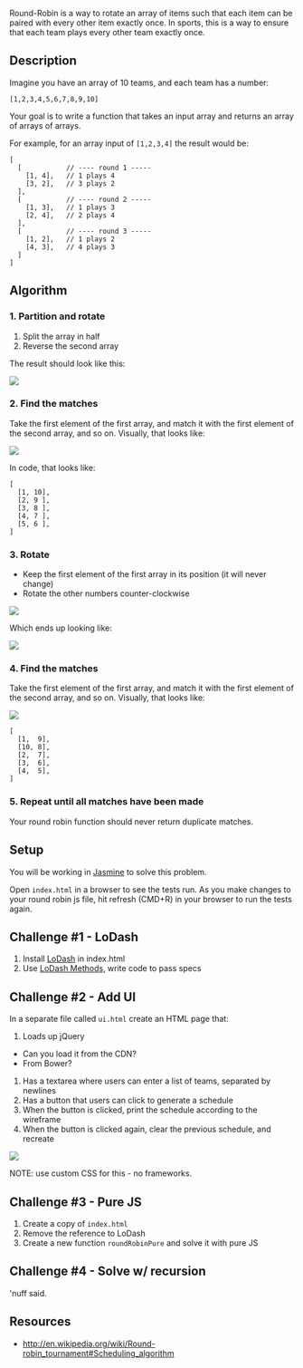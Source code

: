 Round-Robin is a way to rotate an array of items such that each item can be paired with every other item exactly once.  In sports, this is a way to ensure that each team plays every other team exactly once.

## Description

Imagine you have an array of 10 teams, and each team has a number:

```
[1,2,3,4,5,6,7,8,9,10]
```

Your goal is to write a function that takes an input array and returns an array of arrays of arrays.

For example, for an array input of `[1,2,3,4]` the result would be:

```
[
  [           // ---- round 1 -----
    [1, 4],   // 1 plays 4
    [3, 2],   // 3 plays 2
  ],
  [           // ---- round 2 -----
    [1, 3],   // 1 plays 3
    [2, 4],   // 2 plays 4
  ],
  [           // ---- round 3 -----
    [1, 2],   // 1 plays 2
    [4, 3],   // 4 plays 3
  ]
]
```

## Algorithm

### 1. Partition and rotate

1. Split the array in half
1. Reverse the second array

The result should look like this:

![](img/original.png)

### 2. Find the matches

Take the first element of the first array, and match it with the first element of the second array, and so on.  Visually, that looks like:

![](img/original-pairs.png)

In code, that looks like:

```
[
  [1, 10],
  [2, 9 ],
  [3, 8 ],
  [4, 7 ],
  [5, 6 ],
]
```

### 3. Rotate

* Keep the first element of the first array in its position (it will never change)
* Rotate the other numbers counter-clockwise

![](img/rotation.png)

Which ends up looking like:

![](img/post-rotation.png)

### 4. Find the matches

Take the first element of the first array, and match it with the first element of the second array, and so on.  Visually, that looks like:

![](img/post-rotation-pairs.png)

```
[
  [1,  9],
  [10, 8],
  [2,  7],
  [3,  6],
  [4,  5],
]
```

### 5. Repeat until all matches have been made

Your round robin function should never return duplicate matches.

## Setup

You will be working in [Jasmine](http://jasmine.github.io/2.3/introduction.html) to solve this problem.

Open `index.html` in a browser to see the tests run.  As you make changes to your round robin js file, hit refresh (CMD+R) in your browser to run the tests again.

## Challenge #1 - LoDash

1. Install [LoDash](https://lodash.com/) in index.html
1. Use [LoDash Methods](https://lodash.com/docs), write code to pass specs

## Challenge #2 - Add UI

In a separate file called `ui.html` create an HTML page that:

1. Loads up jQuery
  * Can you load it from the CDN?
  * From Bower?
1. Has a textarea where users can enter a list of teams, separated by newlines
1. Has a button that users can click to generate a schedule
1. When the button is clicked, print the schedule according to the wireframe
1. When the button is clicked again, clear the previous schedule, and recreate

![](img/ui.png)

NOTE: use custom CSS for this - no frameworks.

## Challenge #3 - Pure JS

1. Create a copy of `index.html`
1. Remove the reference to LoDash
1. Create a new function `roundRobinPure` and solve it with pure JS

## Challenge #4 - Solve w/ recursion

'nuff said.

## Resources

* http://en.wikipedia.org/wiki/Round-robin_tournament#Scheduling_algorithm
